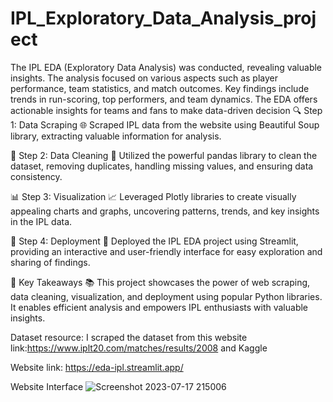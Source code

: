 # IPL_Exploratory_Data_Analysis_project
The IPL EDA (Exploratory Data Analysis) was conducted, revealing valuable insights. The analysis focused on various aspects such as player performance, team statistics, and match outcomes. Key findings include trends in run-scoring, top performers, and team dynamics. The EDA offers actionable insights for teams and fans to make data-driven decision
🔍 Step 1: Data Scraping 🌐
Scraped IPL data from the website using Beautiful Soup library, extracting valuable information for analysis.

🧹 Step 2: Data Cleaning 🧼
Utilized the powerful pandas library to clean the dataset, removing duplicates, handling missing values, and ensuring data consistency.

📊 Step 3: Visualization 📈
Leveraged Plotly libraries to create visually appealing charts and graphs, uncovering patterns, trends, and key insights in the IPL data.

🚀 Step 4: Deployment 🌟
Deployed the IPL EDA project using Streamlit, providing an interactive and user-friendly interface for easy exploration and sharing of findings.

🔑 Key Takeaways 📚
This project showcases the power of web scraping, data cleaning, visualization, and deployment using popular Python libraries. It enables efficient analysis and empowers IPL enthusiasts with valuable insights.


Dataset resource: I scraped the dataset from this website link:https://www.iplt20.com/matches/results/2008
and Kaggle

Website link: https://eda-ipl.streamlit.app/

Website Interface
![Screenshot 2023-07-17 215006](https://github.com/shivanidashore777/IPL_Exploratory_Data_Analysis_project/assets/103365019/eb3c8259-b224-4939-8d57-e74f61c6f3d0)



